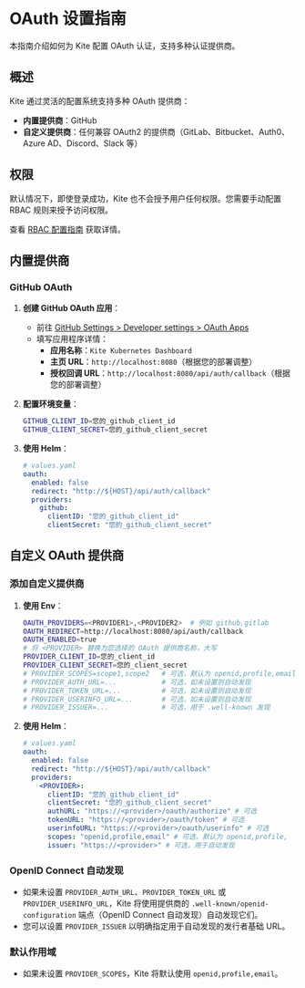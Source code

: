 # OAuth 设置指南

本指南介绍如何为 Kite 配置 OAuth 认证，支持多种认证提供商。

## 概述

Kite 通过灵活的配置系统支持多种 OAuth 提供商：

- **内置提供商**：GitHub
- **自定义提供商**：任何兼容 OAuth2 的提供商（GitLab、Bitbucket、Auth0、Azure AD、Discord、Slack 等）

## 权限

默认情况下，即使登录成功，Kite 也不会授予用户任何权限。您需要手动配置 RBAC 规则来授予访问权限。

查看 [RBAC 配置指南](./rbac-config) 获取详情。

## 内置提供商

### GitHub OAuth

1. **创建 GitHub OAuth 应用**：

   - 前往 [GitHub Settings > Developer settings > OAuth Apps](https://github.com/settings/applications/new)
   - 填写应用程序详情：
     - **应用名称**：`Kite Kubernetes Dashboard`
     - **主页 URL**：`http://localhost:8080`（根据您的部署调整）
     - **授权回调 URL**：`http://localhost:8080/api/auth/callback`（根据您的部署调整）

2. **配置环境变量**：

   ```sh
   GITHUB_CLIENT_ID=您的_github_client_id
   GITHUB_CLIENT_SECRET=您的_github_client_secret
   ```

3. **使用 Helm**：

   ```yaml
   # values.yaml
   oauth:
     enabled: false
     redirect: "http://${HOST}/api/auth/callback"
     providers:
       github:
         clientID: "您的_github_client_id"
         clientSecret: "您的_github_client_secret"
   ```

## 自定义 OAuth 提供商

### 添加自定义提供商

1. **使用 Env**：

   ```sh
   OAUTH_PROVIDERS=<PROVIDER1>,<PROVIDER2>  # 例如 github,gitlab
   OAUTH_REDIRECT=http://localhost:8080/api/auth/callback
   OAUTH_ENABLED=true
   # 将 <PROVIDER> 替换为您选择的 OAuth 提供商名称，大写
   PROVIDER_CLIENT_ID=您的_client_id
   PROVIDER_CLIENT_SECRET=您的_client_secret
   # PROVIDER_SCOPES=scope1,scope2   # 可选，默认为 openid,profile,email
   # PROVIDER_AUTH_URL=...           # 可选，如未设置则自动发现
   # PROVIDER_TOKEN_URL=...          # 可选，如未设置则自动发现
   # PROVIDER_USERINFO_URL=...       # 可选，如未设置则自动发现
   # PROVIDER_ISSUER=...             # 可选，用于 .well-known 发现
   ```

2. **使用 Helm**：

   ```yaml
   # values.yaml
   oauth:
     enabled: false
     redirect: "http://${HOST}/api/auth/callback"
     providers:
       <PROVIDER>:
         clientID: "您的_github_client_id"
         clientSecret: "您的_github_client_secret"
         authURL: "https://<provider>/oauth/authorize" # 可选
         tokenURL: "https://<provider>/oauth/token" # 可选
         userinfoURL: "https://<provider>/oauth/userinfo" # 可选
         scopes: "openid,profile,email" # 可选，默认为 openid,profile,
         issuer: "https://<provider>" # 可选，用于自动发现
   ```

### OpenID Connect 自动发现

- 如果未设置 `PROVIDER_AUTH_URL`、`PROVIDER_TOKEN_URL` 或 `PROVIDER_USERINFO_URL`，Kite 将使用提供商的 `.well-known/openid-configuration` 端点（OpenID Connect 自动发现）自动发现它们。
- 您可以设置 `PROVIDER_ISSUER` 以明确指定用于自动发现的发行者基础 URL。

### 默认作用域

- 如果未设置 `PROVIDER_SCOPES`，Kite 将默认使用 `openid,profile,email`。

